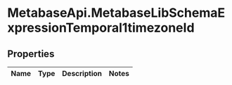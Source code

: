 # MetabaseApi.MetabaseLibSchemaExpressionTemporal1timezoneId

## Properties

Name | Type | Description | Notes
------------ | ------------- | ------------- | -------------


